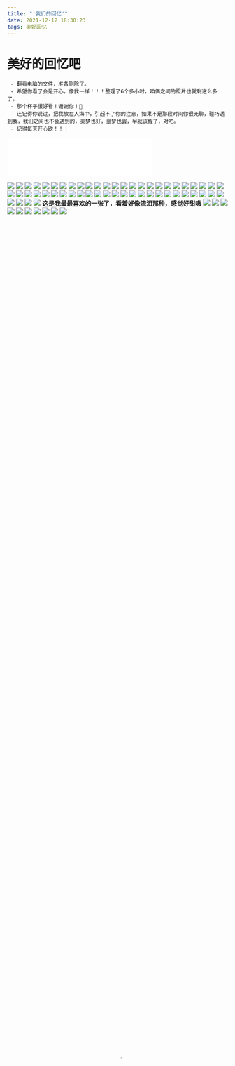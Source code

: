 ```yaml
---
title: "'我们的回忆'"
date: 2021-12-12 18:30:23
tags: 美好回忆
---
```


# 美好的回忆吧

```
 - 翻看电脑的文件，准备删除了。
 - 希望你看了会是开心，像我一样！！！整理了6个多小时，咱俩之间的照片也就剩这么多了。
 - 那个杯子很好看！谢谢你！🐒
 - 还记得你说过，把我放在人海中，引起不了你的注意，如果不是那段时间你很无聊，碰巧遇到我，我们之间也不会遇到的，美梦也好，噩梦也罢，早就该醒了，对吧。
 - 记得每天开心欧！！！
```

<iframe frameborder="no" border="0" marginwidth="0" marginheight="0" width=330 height=86 src="//music.163.com/outchain/player?type=2&id=254309&auto=1&height=66"></iframe>
						
		
![](/我们的回忆/生活照/2020_09_13_19_09_24.jpg)
![](/我们的回忆/生活照/2020_09_13_19_11_15.jpg)
![](/我们的回忆/生活照/2020_09_13_19_14_09.jpg)
![](/我们的回忆/生活照/2020_10_21_11_17_45.jpg)
![](/我们的回忆/生活照/2020_10_21_11_17_59.jpg)
![](/我们的回忆/生活照/2020_10_21_11_18_28.jpg)
![](/我们的回忆/生活照/2020_10_21_11_18_39.jpg)
![](/我们的回忆/生活照/2020_10_21_12_28_30.jpg)
![](/我们的回忆/生活照/2020_10_21_12_30_25.jpg)
![](/我们的回忆/生活照/2020_10_21_12_30_42.jpg)
![](/我们的回忆/生活照/2020_10_21_12_30_54.jpg)
![](/我们的回忆/生活照/2020_10_21_12_31_16.jpg)
![](/我们的回忆/生活照/2020_10_21_12_31_39.jpg)
![](/我们的回忆/生活照/2020_10_24_17_11_43.jpg)
![](/我们的回忆/生活照/2020_10_24_17_13_10.jpg)
![](/我们的回忆/生活照/2020_10_24_17_13_43.jpg)
![](/我们的回忆/生活照/2020_10_24_17_22_04.jpg)
![](/我们的回忆/生活照/2020_10_24_17_22_10.jpg)
![](/我们的回忆/生活照/2020_10_24_17_24_24.jpg)
![](/我们的回忆/生活照/2020_10_24_17_26_56.jpg)
![](/我们的回忆/生活照/2020_10_24_17_29_53.jpg)
![](/我们的回忆/生活照/2020_10_24_17_30_01(1).jpg)
![](/我们的回忆/生活照/IMG_20200913_104125.jpg)
![](/我们的回忆/生活照/IMG_20200913_104338.jpg)
![](/我们的回忆/生活照/IMG_20201001_131026.jpg)
![](/我们的回忆/生活照/IMG_20201001_134326.jpg)
![](/我们的回忆/生活照/IMG_20201001_171150.jpg)
![](/我们的回忆/生活照/IMG_20201010_091320.jpg)
![](/我们的回忆/生活照/IMG_20201010_091632.jpg)
![](/我们的回忆/生活照/IMG_20201010_091637.jpg)
![](/我们的回忆/生活照/IMG_20201010_175836.jpg)
![](/我们的回忆/生活照/IMG_20201010_182044.jpg)
![](/我们的回忆/生活照/IMG_20201011_195328.jpg)
![](/我们的回忆/生活照/IMG_20201011_195406.jpg)
![](/我们的回忆/生活照/IMG_20201016_150741.jpg)
![](/我们的回忆/生活照/IMG_20201016_150752.jpg)
![](/我们的回忆/生活照/IMG_20201021_193134.jpg)
![](/我们的回忆/生活照/IMG_20201022_182242.jpg)
![](/我们的回忆/生活照/IMG_20201024_170107.jpg)
![](/我们的回忆/生活照/mmexport1602753105797.jpg)
![](/我们的回忆/生活照/微信图片_20210322213911.jpg)
![](/我们的回忆/生活照/微信图片_20210322213912.jpg)
![](/我们的回忆/生活照/微信图片_202103222139112.jpg)
![](/我们的回忆/生活照/微信图片_202103222139113.jpg)
![](/我们的回忆/生活照/微信图片_202103222139114.jpg)
![](/我们的回忆/生活照/微信图片_202103222139115.jpg)
![](/我们的回忆/生活照/微信图片_202103222139116.jpg)
![](/我们的回忆/生活照/微信图片_202103222139117.jpg)
![](/我们的回忆/生活照/微信图片_202103222139118.jpg)
![](/我们的回忆/生活照/微信图片_202103222139119.jpg)
![](/我们的回忆/生活照/微信图片_202103222139122.jpg)
![](/我们的回忆/生活照/微信图片_202103222139123.jpg)
![](/我们的回忆/生活照/微信图片_202103222139124.jpg)
![](/我们的回忆/生活照/微信图片_2021032221391110.jpg)
**这是我最最喜欢的一张了，看着好像流泪那种，感觉好甜嗷**
![](/我们的回忆/生活照/微信图片_202103222139111.jpg)
![](/我们的回忆/生活照/微信图片_2021032221391112.jpg)
![](/我们的回忆/生活照/微信图片_2021032221391113.jpg)
![](/我们的回忆/生活照/微信图片_2021032221391114.jpg)
![](/我们的回忆/生活照/微信图片_2021032221391115.jpg)
![](/我们的回忆/生活照/微信图片_2021032221391116.jpg)
![](/我们的回忆/生活照/微信图片_2021032221391117.jpg)
![](/我们的回忆/生活照/微信图片_2021032221391118.jpg)
![](/我们的回忆/生活照/微信图片_2021032221391119.jpg)
![](/我们的回忆/生活照/微信图片_2021032221391120.jpg)
 <div>
<video id="video" controls="" preload="none" poster="封面" style="width:100%;height:100%">
      <source id="mp4" src="/2021/12/12/我们的回忆/生活照/VID_20200919_113232.mp4" type="video/mp4" style="width:100%;object-fill:fill">
</videos>
</div>
<div>
 <video id="video" controls="" preload="none" poster="封面" style="width:100%;height:100%">
      <source id="mp4" src="/2021/12/12/我们的回忆/生活照/VID_20200925_201428_Trim.mp4" type="video/mp4" style="width:100%;object-fill:fill">
</videos>
</div>
